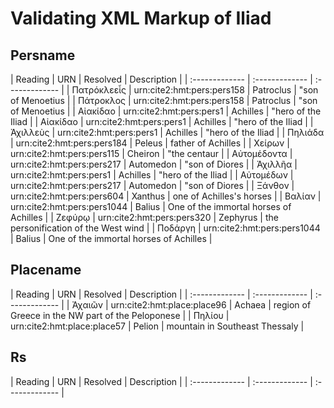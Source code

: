 # Validating XML Markup of Iliad


## Persname 

| Reading | URN | Resolved | Description |
| :------------- | :------------- | :------------- |
|  Πατρόκλεεἶς  | urn:cite2:hmt:pers:pers158 | Patroclus | "son of Menoetius | 
|  Πάτροκλος  | urn:cite2:hmt:pers:pers158 | Patroclus | "son of Menoetius | 
| Αἰακίδαο  | urn:cite2:hmt:pers:pers1 | Achilles | "hero of the Iliad | 
| Αἰακίδαο | urn:cite2:hmt:pers:pers1 | Achilles | "hero of the Iliad | 
| Ἀχιλλεὺς | urn:cite2:hmt:pers:pers1 | Achilles | "hero of the Iliad | 
| Πηλιάδα | urn:cite2:hmt:pers:pers184 | Peleus | father of Achilles | 
| Χείρων | urn:cite2:hmt:pers:pers115 | Cheiron | "the centaur | 
| Αὐτομέδοντα | urn:cite2:hmt:pers:pers217 | Automedon | "son of Diores | 
| Ἀχιλλῆα | urn:cite2:hmt:pers:pers1 | Achilles | "hero of the Iliad | 
| Αὐτομέδων | urn:cite2:hmt:pers:pers217 | Automedon | "son of Diores | 
| Ξάνθον | urn:cite2:hmt:pers:pers604 | Xanthus | one of Achilles's horses | 
| Βαλίαν | urn:cite2:hmt:pers:pers1044 | Balius | One of the immortal horses of Achilles | 
| Ζεφύρῳ | urn:cite2:hmt:pers:pers320 | Zephyrus | the personification of the West wind | 
| Ποδάργη | urn:cite2:hmt:pers:pers1044 | Balius | One of the immortal horses of Achilles | 

## Placename 

| Reading | URN | Resolved | Description |
| :------------- | :------------- | :------------- |
|  Ἀχαιῶν | urn:cite2:hmt:place:place96 | Achaea | region of Greece in the NW part of the Peloponese | 
| Πηλίου | urn:cite2:hmt:place:place57 | Pelion | mountain in Southeast Thessaly | 

## Rs 

| Reading | URN | Resolved | Description |
| :------------- | :------------- | :------------- |
